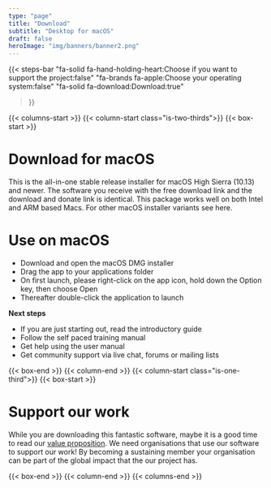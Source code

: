 ```yaml
---
type: "page"
title: "Download"
subtitle: "Desktop for macOS"
draft: false
heroImage: "img/banners/banner2.png"
---
```


{{< steps-bar 
    "fa-solid fa-hand-holding-heart:Choose if you want to support the project:false"
    "fa-brands fa-apple:Choose your operating system:false"
    "fa-solid fa-download:Download:true"
 >}}


{{< columns-start >}}
{{< column-start class="is-two-thirds">}}
{{< box-start >}}


# Download for macOS


This is the all-in-one stable release installer for macOS High Sierra (10.13) and newer. The software you receive with the free download link and the download and donate link is identical. This package works well on both Intel and ARM based Macs. For other macOS installer variants see here.

# Use on macOS

- Download and open the macOS DMG installer
- Drag the app to your applications folder
- On first launch, please right-click on the app icon, hold down the Option key, then choose Open
- Thereafter double-click the application to launch 

**Next steps**

- If you are just starting out, read the introductory guide
- Follow the self paced training manual
- Get help using the user manual 
- Get community support via live chat, forums or mailing lists

{{< box-end >}}
{{< column-end >}}
{{< column-start class="is-one-third">}}
{{< box-start >}}
# Support our work

While you are downloading this fantastic software, maybe it is a good time to read our
[value proposition](value-proposition.md). We need organisations that use our software to support our work! By becoming a sustaining member your organisation can be part of the global impact that the our project has.

{{< box-end >}}
{{< column-end >}}
{{< columns-end >}}
